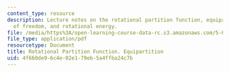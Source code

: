 ```yaml
---
content_type: resource
description: Lecture notes on the rotational partition function, equipartition, degrees
  of freedom, and rotational energy.
file: /media/https%3A/open-learning-course-data-rc.s3.amazonaws.com/5-62-physical-chemistry-ii-spring-2008/4f660de96c4e02e179eb5a4ffba24c7b_12_562ln08.pdf
file_type: application/pdf
resourcetype: Document
title: Rotational Partition Function. Equipartition
uid: 4f660de9-6c4e-02e1-79eb-5a4ffba24c7b
---
```

